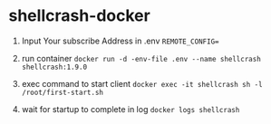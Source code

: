 # shellcrash-docker

1. Input Your subscribe Address in .env `REMOTE_CONFIG=`

2. run container `docker run -d -env-file .env --name shellcrash shellcrash:1.9.0`

3. exec command to start client `docker exec -it shellcrash sh -l /root/first-start.sh`

4. wait for startup to complete in log `docker logs shellcrash`
